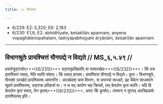 ```yaml
---
title: ८० टिप्पण्यः

---
```

- 6/229: E2: 5,320; E6: 2,183
- 6/230: E1,6; E2: abhidhīyate, keśakīṭāv apannam, anyena vopaghātenopahatam, tadvyāpabhojyam āryāṇām, śeśakīṭāv apannam

____________________________________________


## विभागश्रुतेः प्रायश्चित्तं यौगपद्ये न विद्यते // MS_६,५.४९ //

प्रस्तोत्रुद्गात्रोर्+++({6/231})+++ उद्गातृप्रतिहर्तोर् वा यत्रापच्छेदः+++({6/232})+++। किं तत्र प्रायश्चित्तं स्यात्, नेति भवति संशयः। किं तावत् प्राप्तम्। प्रायश्चित्तं यौगपद्ये न विद्यते। कुतः। विभागश्रुतेः, विभक्ते ऽपच्छेदे प्रायश्चित्तम् आमनन्ति। अपच्छेदश् चायं विभागः, स उभाभ्यां साध्यते, इह चैकेन साध्यमाने श्रूयते प्रायश्चित्तम्, उद्गात्रा प्रतिहर्त्रा वा। न च यद् अपरेण सह क्रियते, तत् केवलेन कृतं भवति। यदि हि केवलेन कृतं स्यात्, तेन कृतम्+++({6/233})+++, अपरः किं कुर्यात्। तस्मान् न युगपद् अपच्छिन्नयोः प्रायश्चित्तम् इति।
